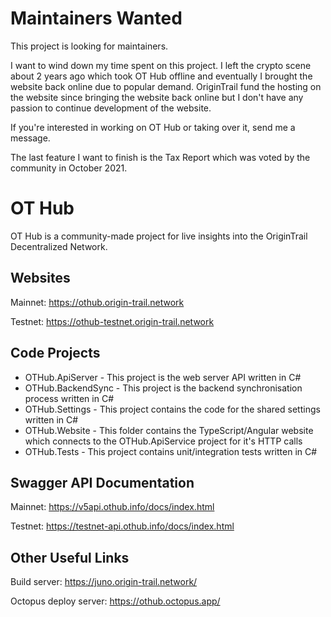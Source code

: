 # Maintainers Wanted
This project is looking for maintainers.

I want to wind down my time spent on this project. I left the crypto scene about 2 years ago which took OT Hub offline and eventually I brought the website back online due to popular demand. 
OriginTrail fund the hosting on the website since bringing the website back online but I don't have any passion to continue development of the website.

If you're interested in working on OT Hub or taking over it, send me a message.

The last feature I want to finish is the Tax Report which was voted by the community in October 2021.

# OT Hub

OT Hub is a community-made project for live insights into the OriginTrail Decentralized Network.

## Websites

Mainnet: https://othub.origin-trail.network

Testnet: https://othub-testnet.origin-trail.network

## Code Projects
- OTHub.ApiServer - This project is the web server API written in C#
- OTHub.BackendSync - This project is the backend synchronisation process written in C#
- OTHub.Settings - This project contains the code for the shared settings written in C#
- OTHub.Website - This folder contains the TypeScript/Angular website which connects to the OTHub.ApiService project for it's HTTP calls
- OTHub.Tests - This project contains unit/integration tests written in C#

## Swagger API Documentation

Mainnet: https://v5api.othub.info/docs/index.html

Testnet: https://testnet-api.othub.info/docs/index.html

## Other Useful Links

Build server: https://juno.origin-trail.network/

Octopus deploy server: https://othub.octopus.app/
